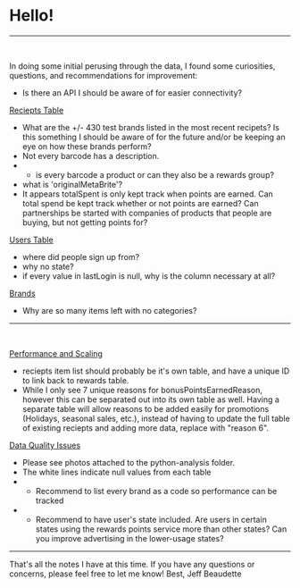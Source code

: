 # Hello!
---
&nbsp;

In doing some initial perusing through the data, I found some curiosities, questions, and recommendations for improvement:

- Is there an API I should be aware of for easier connectivity?

<u>Reciepts Table</u>
- What are the +/- 430 test brands listed in the most recent recipets? Is this something I should be aware of for the future and/or be keeping an eye on how these brands perform?
- Not every barcode has a description.
- - is every barcode a product or can they also be a rewards group?
- what is 'originalMetaBrite'?
- It appears totalSpent is only kept track when points are earned. Can total spend be kept track whether or not points are earned? Can partnerships be started with companies of products that people are buying, but not getting points for?

<u>Users Table</u>
- where did people sign up from?
- why no state?
- if every value in lastLogin is null, why is the column necessary at all?

<u>Brands</u>
- Why are so many items left with no categories?

---
&nbsp;

<u>Performance and Scaling</u>
- reciepts item list should probably be it's own table, and have a unique ID to link back to rewards table.
- While I only see 7 unique reasons for bonusPointsEarnedReason, however this can be separated out into its own table as well. Having a separate table will allow reasons to be added easily for promotions (Holidays, seasonal sales, etc.), instead of having to update the full table of existing reciepts and adding more data, replace with "reason 6".

<u>Data Quality Issues</u>
- Please see photos attached to the python-analysis folder.
- The white lines indicate null values from each table
- - Recommend to list every brand as a code so performance can be tracked
- - Recommend to have user's state included. Are users in certain states using the rewards points service more than other states? Can you improve advertising in the lower-usage states?

---

That's all the notes I have at this time. If you have any questions or concerns, please feel free to let me know!
Best,
Jeff Beaudette
